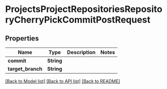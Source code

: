 # ProjectsProjectRepositoriesRepositoryCherryPickCommitPostRequest

## Properties

Name | Type | Description | Notes
------------ | ------------- | ------------- | -------------
**commit** | **String** |  | 
**target_branch** | **String** |  | 

[[Back to Model list]](../README.md#documentation-for-models) [[Back to API list]](../README.md#documentation-for-api-endpoints) [[Back to README]](../README.md)


